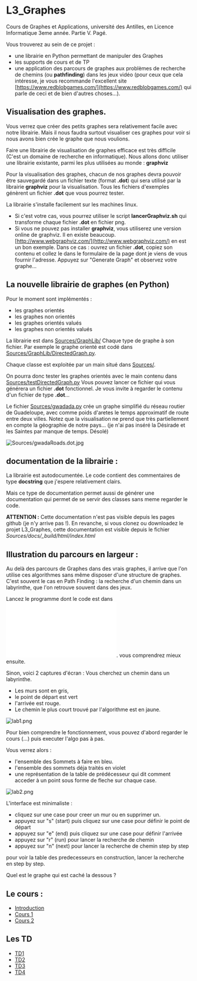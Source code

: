 # L3_Graphes
Cours de Graphes et Applications, université des Antilles,
en Licence Informatique 3eme année. Partie V. Pagé.

Vous trouverez au sein de ce projet :
- une librairie en Python permettant de manipuler des Graphes
- les supports de cours et de TP
- une application des parcours de graphes aux problèmes
de recherche de chemins (ou **pathfinding**) dans les jeux vidéo (pour ceux
que cela intéresse, je vous recommande l'excellent site
[https://www.redblobgames.com/](https://www.redblobgames.com/) qui parle
de ceci et de bien d'autres choses...).

## Visualisation des graphes.
Vous verrez que créer des petits graphes sera relativement facile avec notre
librairie. Mais il nous faudra surtout visualiser ces graphes pour voir si nous
avons bien crée le graphe que nous voulions.

Faire une librairie de visualisation de graphes efficace est très difficile
(C'est un domaine de recherche en informatique). Nous allons donc utiliser une
librairie existante, parmi les plus utilisées au monde : **graphviz**

Pour la visualisation des graphes, chacun de nos graphes devra pouvoir être sauvegardé
dans un fichier texte (format **.dot**) qui sera utilisé par la librairie
**graphviz** pour la visualisation.
Tous les fichiers d'exemples génèrent un fichier **.dot** que vous pourrez tester.

La librairie s'installe facilement sur les machines linux.
- Si c'est votre cas, vous pourrez utiliser le script **lancerGraphviz.sh** qui
transforme chaque fichier **.dot** en fichier png.
- Si vous ne pouvez pas installer **graphviz**, vous utiliserez une version
online de graphviz. Il en existe beaucoup.
[http://www.webgraphviz.com/](http://www.webgraphviz.com/) en est un bon exemple.
Dans ce cas : ouvrez un fichier **.dot**, copiez son contenu et collez le dans
le formulaire de la page dont je viens de vous fournir l'adresse.
Appuyez sur "Generate Graph" et observez votre graphe...

## La nouvelle librairie de graphes (en Python)

Pour le moment sont implémentés :

- les graphes orientés
- les graphes non orientés
- les graphes orientés valués
- les graphes non orientés valués

La librairie est dans [Sources/GraphLib/](Sources/GraphLib)
Chaque type de graphe à son fichier.
Par exemple le graphe orienté est codé dans
[Sources/GraphLib/DirectedGraph.py](Sources/GraphLib/DirectedGraph.py).

Chaque classe est exploitée par un main situé dans [Sources/](Sources/).

On pourra donc tester les graphes orientés avec le main contenu dans
[Sources/testDirectedGraph.py](Sources/testDirectedGraph.py)
Vous pouvez lancer ce fichier qui vous générera un fichier **.dot** fonctionnel.
Je vous invite à regarder le contenu d'un fichier de type **.dot**...

Le fichier [Sources/gwadada.py](Sources/gwadada.py) crée un graphe simplifié
du réseau routier de Guadeloupe, avec comme poids d'aretes le temps approximatif
de route entre deux villes. Notez que la visualisation ne prend que très
partiellement en compte la géographie de notre pays... (je n'ai pas inséré la Désirade et les Saintes par manque de temps. Désolé)

![Sources/gwadaRoads.dot.jpg](Sources/gwadaRoads.dot.jpg)

## documentation de la librairie :

La librairie est autodocumentée. Le code contient des commentaires de type **docstring** que j'espere relativement clairs.

Mais ce type de documentation permet aussi de générer une documentation qui permet de se servir des classes sans meme regarder le code.

**ATTENTION :** Cette documentation n'est pas visible depuis les pages github (je n'y arrive pas !). En revanche, si vous clonez ou downloadez
le projet L3_Graphes, cette documentation est visible depuis le fichier
*Sources/docs/_build/html/index.html*


## Illustration du parcours en largeur :
Au delà des parcours de Graphes dans des vrais graphes,
il arrive que l'on utilise ces algorithmes sans même disposer d'une structure
de graphes. C'est souvent le cas en Path Finding : la recherche d'un chemin dans un
labyrinthe, que l'on retrouve souvent dans des jeux.

Lancez le programme dont le code est dans ![Sources/mainLabSimple.py](Sources/mainLabSimple.py).
vous comprendrez mieux ensuite.

Sinon, voici 2 captures d'écran :
Vous cherchez un chemin dans un labyrinthe.
- Les murs sont en gris,
- le point de départ est vert
- l'arrivée est rouge.
- Le chemin le plus court trouvé par l'algorithme est en jaune.

![lab1.png](lab1.png)

Pour bien comprendre le fonctionnement,
vous pouvez d'abord regarder le cours (...) puis executer l'algo pas à pas.

Vous verrez alors :
- l'ensemble des Sommets à faire en bleu.
- l'ensemble des sommets déja traités en violet
- une représentation de la table de prédécesseur qui dit comment acceder à un point sous forme de fleche sur chaque case.

![lab2.png](lab2.png)


L'interface est minimaliste :

- cliquez sur une case pour creer un mur ou en supprimer un.
- appuyez sur "s" (start) puis cliquez sur une case pour définir le point de départ
- appuyez sur "e" (end) puis cliquez sur une case pour définir l'arrivée
- appuyez sur "r" (run) pour lancer la recherche de chemin
- appuyez sur "n" (next) pour lancer la recherche de chemin step by step

pour voir la table des predecesseurs en construction,
lancer la recherche en step by step.


Quel est le graphe qui est caché la dessous ?

## Le cours :
- [Introduction](Cours/00_Intro.md)
- [Cours 1](Cours/01_Cours1.md)
- [Cours 2](Cours/02_Cours2.md)

## Les TD
- [TD1](Cours/td1.pdf)
- [TD2](Cours/td2.pdf)
- [TD3](Cours/td3.pdf)
- [TD4](Cours/td4.pdf)
